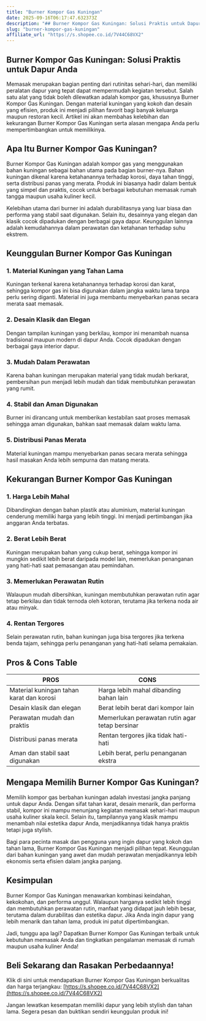 ```yaml
---
title: "Burner Kompor Gas Kuningan"
date: 2025-09-16T06:17:47.632373Z
description: "## Burner Kompor Gas Kuningan: Solusi Praktis untuk Dapur Anda..."
slug: "burner-kompor-gas-kuningan"
affiliate_url: "https://s.shopee.co.id/7V44C68VX2"
---
```

## Burner Kompor Gas Kuningan: Solusi Praktis untuk Dapur Anda

Memasak merupakan bagian penting dari rutinitas sehari-hari, dan memiliki peralatan dapur yang tepat dapat mempermudah kegiatan tersebut. Salah satu alat yang tidak boleh dilewatkan adalah kompor gas, khususnya Burner Kompor Gas Kuningan. Dengan material kuningan yang kokoh dan desain yang efisien, produk ini menjadi pilihan favorit bagi banyak keluarga maupun restoran kecil. Artikel ini akan membahas kelebihan dan kekurangan Burner Kompor Gas Kuningan serta alasan mengapa Anda perlu mempertimbangkan untuk memilikinya.

## Apa Itu Burner Kompor Gas Kuningan?

Burner Kompor Gas Kuningan adalah kompor gas yang menggunakan bahan kuningan sebagai bahan utama pada bagian burner-nya. Bahan kuningan dikenal karena ketahanannya terhadap korosi, daya tahan tinggi, serta distribusi panas yang merata. Produk ini biasanya hadir dalam bentuk yang simpel dan praktis, cocok untuk berbagai kebutuhan memasak rumah tangga maupun usaha kuliner kecil.

Kelebihan utama dari burner ini adalah durabilitasnya yang luar biasa dan performa yang stabil saat digunakan. Selain itu, desainnya yang elegan dan klasik cocok dipadukan dengan berbagai gaya dapur. Keunggulan lainnya adalah kemudahannya dalam perawatan dan ketahanan terhadap suhu ekstrem.

## Keunggulan Burner Kompor Gas Kuningan

### 1. Material Kuningan yang Tahan Lama  
Kuningan terkenal karena ketahanannya terhadap korosi dan karat, sehingga kompor gas ini bisa digunakan dalam jangka waktu lama tanpa perlu sering diganti. Material ini juga membantu menyebarkan panas secara merata saat memasak.

### 2. Desain Klasik dan Elegan  
Dengan tampilan kuningan yang berkilau, kompor ini menambah nuansa tradisional maupun modern di dapur Anda. Cocok dipadukan dengan berbagai gaya interior dapur.

### 3. Mudah Dalam Perawatan  
Karena bahan kuningan merupakan material yang tidak mudah berkarat, pembersihan pun menjadi lebih mudah dan tidak membutuhkan perawatan yang rumit.

### 4. Stabil dan Aman Digunakan  
Burner ini dirancang untuk memberikan kestabilan saat proses memasak sehingga aman digunakan, bahkan saat memasak dalam waktu lama.

### 5. Distribusi Panas Merata  
Material kuningan mampu menyebarkan panas secara merata sehingga hasil masakan Anda lebih sempurna dan matang merata.

## Kekurangan Burner Kompor Gas Kuningan

### 1. Harga Lebih Mahal  
Dibandingkan dengan bahan plastik atau aluminium, material kuningan cenderung memiliki harga yang lebih tinggi. Ini menjadi pertimbangan jika anggaran Anda terbatas.

### 2. Berat Lebih Berat  
Kuningan merupakan bahan yang cukup berat, sehingga kompor ini mungkin sedikit lebih berat daripada model lain, memerlukan penanganan yang hati-hati saat pemasangan atau pemindahan.

### 3. Memerlukan Perawatan Rutin  
Walaupun mudah dibersihkan, kuningan membutuhkan perawatan rutin agar tetap berkilau dan tidak ternoda oleh kotoran, terutama jika terkena noda air atau minyak.

### 4. Rentan Tergores  
Selain perawatan rutin, bahan kuningan juga bisa tergores jika terkena benda tajam, sehingga perlu penanganan yang hati-hati selama pemakaian.

## Pros & Cons Table

|PROS                                               |CONS                                              |
|----------------------------------------------------|--------------------------------------------------|
| Material kuningan tahan karat dan korosi          | Harga lebih mahal dibanding bahan lain          |
| Desain klasik dan elegan                          | Berat lebih berat dari kompor lain              |
| Perawatan mudah dan praktis                      | Memerlukan perawatan rutin agar tetap bersinar |
| Distribusi panas merata                           | Rentan tergores jika tidak hati-hati            |
| Aman dan stabil saat digunakan                    | Lebih berat, perlu penanganan ekstra           |

## Mengapa Memilih Burner Kompor Gas Kuningan?

Memilih kompor gas berbahan kuningan adalah investasi jangka panjang untuk dapur Anda. Dengan sifat tahan karat, desain menarik, dan performa stabil, kompor ini mampu menunjang kegiatan memasak sehari-hari maupun usaha kuliner skala kecil. Selain itu, tampilannya yang klasik mampu menambah nilai estetika dapur Anda, menjadikannya tidak hanya praktis tetapi juga stylish.

Bagi para pecinta masak dan pengguna yang ingin dapur yang kokoh dan tahan lama, Burner Kompor Gas Kuningan menjadi pilihan tepat. Keunggulan dari bahan kuningan yang awet dan mudah perawatan menjadikannya lebih ekonomis serta efisien dalam jangka panjang.

## Kesimpulan

Burner Kompor Gas Kuningan menawarkan kombinasi keindahan, kekokohan, dan performa unggul. Walaupun harganya sedikit lebih tinggi dan membutuhkan perawatan rutin, manfaat yang didapat jauh lebih besar, terutama dalam durabilitas dan estetika dapur. Jika Anda ingin dapur yang lebih menarik dan tahan lama, produk ini patut dipertimbangkan.

Jadi, tunggu apa lagi? Dapatkan Burner Kompor Gas Kuningan terbaik untuk kebutuhan memasak Anda dan tingkatkan pengalaman memasak di rumah maupun usaha kuliner Anda!

## Beli Sekarang dan Rasakan Perbedaannya!

Klik di sini untuk mendapatkan Burner Kompor Gas Kuningan berkualitas dan harga terjangkau: [https://s.shopee.co.id/7V44C68VX2](https://s.shopee.co.id/7V44C68VX2)

Jangan lewatkan kesempatan memiliki dapur yang lebih stylish dan tahan lama. Segera pesan dan buktikan sendiri keunggulan produk ini!